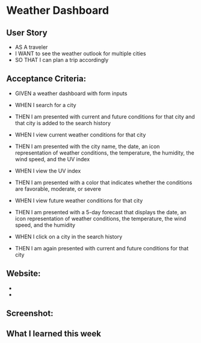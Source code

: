 # Weather Dashboard

## User Story

* AS A traveler
* I WANT to see the weather outlook for multiple cities
* SO THAT I can plan a trip accordingly

## Acceptance Criteria:

* GIVEN a weather dashboard with form inputs

* WHEN I search for a city

* THEN I am presented with current and future conditions for that city and that city is added to the search history

* WHEN I view current weather conditions for that city

* THEN I am presented with the city name, the date, an icon representation of weather conditions, the temperature, the humidity, the wind speed, and the UV index

* WHEN I view the UV index

* THEN I am presented with a color that indicates whether the conditions are favorable, moderate, or severe

* WHEN I view future weather conditions for that city

* THEN I am presented with a 5-day forecast that displays the date, an icon representation of weather conditions, the temperature, the wind speed, and the humidity

* WHEN I click on a city in the search history

* THEN I am again presented with current and future conditions for that city

## Website:

-
-

## Screenshot:


## What I learned this week

